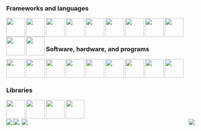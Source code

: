 <div>
  <div>
  
  ### Frameworks and languages
  <img align="left" width="50px" src="https://cdn.jsdelivr.net/gh/devicons/devicon/icons/angularjs/angularjs-original.svg" />
  <img align="left" width="50px" src="https://cdn.jsdelivr.net/gh/devicons/devicon/icons/dot-net/dot-net-original.svg" />
  <img align="left" width="50px" src="https://cdn.jsdelivr.net/gh/devicons/devicon@latest/icons/bootstrap/bootstrap-original.svg" />
  <img align="left" width="50px" src="https://cdn.jsdelivr.net/gh/devicons/devicon/icons/csharp/csharp-original.svg" />
  <img align="left" width="50px" src="https://cdn.jsdelivr.net/gh/devicons/devicon/icons/java/java-original.svg" />
  <img align="left" width="50px" src="https://cdn.jsdelivr.net/gh/devicons/devicon/icons/python/python-original.svg" />
  <img align="left" width="50px" src="https://cdn.jsdelivr.net/gh/devicons/devicon@latest/icons/typescript/typescript-original.svg" />
  <img align="left" width="50px" src="https://cdn.jsdelivr.net/gh/devicons/devicon/icons/javascript/javascript-original.svg" />
  <img align="left" width="50px" src="https://cdn.jsdelivr.net/gh/devicons/devicon/icons/html5/html5-original.svg" />
  <img align="left" width="50px" src="https://cdn.jsdelivr.net/gh/devicons/devicon/icons/css3/css3-original.svg" />
  <img align="left" width="50px" src="https://cdn.jsdelivr.net/gh/devicons/devicon/icons/sass/sass-original.svg" />
  <br />
  <br />
  
  </div>
  
  #
  
  <div>
  
  ### Software, hardware, and programs
  <img align="left" width="50px" src="https://cdn.jsdelivr.net/gh/devicons/devicon@latest/icons/vscode/vscode-original.svg" />
  <img align="left" width="50px" src="https://cdn.jsdelivr.net/gh/devicons/devicon@latest/icons/visualstudio/visualstudio-original.svg" />
  <img align="left" width="50px" src="https://cdn.jsdelivr.net/gh/devicons/devicon/icons/jetbrains/jetbrains-original.svg" />
  <img align="left" width="50px" src="https://cdn.jsdelivr.net/gh/devicons/devicon@latest/icons/github/github-original.svg" />
  <img align="left" width="50px" src="https://cdn.jsdelivr.net/gh/devicons/devicon/icons/git/git-original.svg" />
  <img align="left" width="50px" src="https://cdn.jsdelivr.net/gh/devicons/devicon/icons/gitlab/gitlab-original.svg" />
  <img align="left" width="50px" src="https://cdn.jsdelivr.net/gh/devicons/devicon@latest/icons/bash/bash-original.svg" />
  <img align="left" width="50px" src="https://cdn.jsdelivr.net/gh/devicons/devicon@latest/icons/putty/putty-original.svg" />
  <img align="left" width="50px" src="https://cdn.jsdelivr.net/gh/devicons/devicon@latest/icons/raspberrypi/raspberrypi-original.svg" />
  <br />
  <br />
  
  </div>

  #
  
  ### Libraries
  
  <img align="left" width="50px" src="https://cdn.jsdelivr.net/gh/devicons/devicon@latest/icons/angularmaterial/angularmaterial-original.svg" />
  <img align="left" width="50px" src="https://cdn.jsdelivr.net/gh/devicons/devicon@latest/icons/rxjs/rxjs-original.svg" />
  <img align="left" width="50px" src="https://cdn.jsdelivr.net/gh/devicons/devicon@latest/icons/discordjs/discordjs-original.svg" />
  <img align="left" width="50px" src="https://cdn.jsdelivr.net/gh/devicons/devicon@latest/icons/jquery/jquery-plain-wordmark.svg" />
  <br />
  <br />
  
  </div>

  <br/>

  <div>
    <img align="left" src="https://github-readme-stats.vercel.app/api/top-langs/?username=Jocelyn409&theme=transparent&layout=donut&hide_border=true&hide=Javascript,CSS,HTML,Racket,Makefile&custom_title=Most&nbsp;Used&nbsp;Languages" />
    <img align="right" src="https://github-readme-stats.vercel.app/api/top-langs/?username=Jocelyn409&theme=transparent&layout=donut&hide_border=true&hide=Java,Python,C,Racket,Makefile,c%23&custom_title=Most&nbsp;Used&nbsp;Web&nbsp;Languages" />
  </div>
  
  <div style="display: flex; flex-direction: row;">
    <a href="https://github.com/Jocelyn409/Assembly-Compiler"><img align="left" src="https://github-readme-stats.vercel.app/api/pin/?username=Jocelyn409&repo=Assembly-Compiler&theme=transparent&border_color=30363d" /></a>
    <a href="https://github.com/Jocelyn409/Shank-Interpreter"><img align="right" src="https://github-readme-stats.vercel.app/api/pin/?username=Jocelyn409&repo=Shank-Interpreter&theme=transparent&border_color=30363d" /></a>
  </div>
  
</div>
